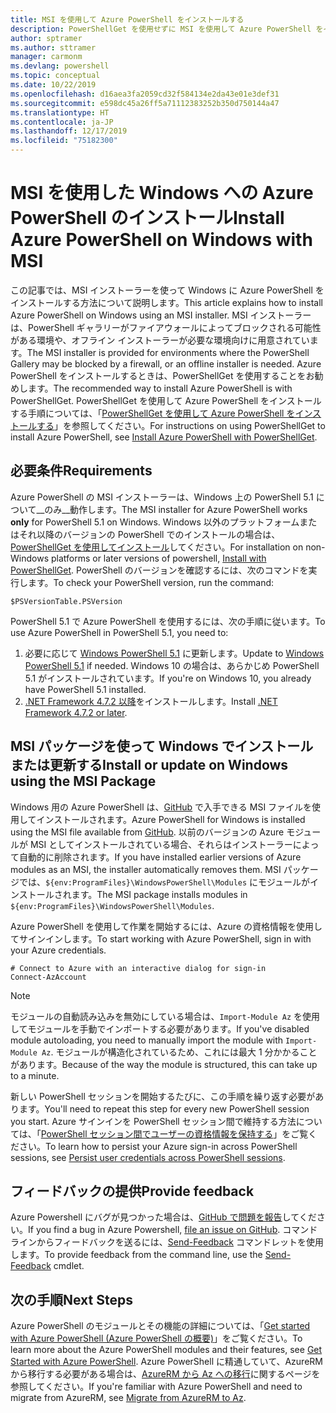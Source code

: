```yaml
---
title: MSI を使用して Azure PowerShell をインストールする
description: PowerShellGet を使用せずに MSI を使用して Azure PowerShell をインストールする方法
author: sptramer
ms.author: sttramer
manager: carmonm
ms.devlang: powershell
ms.topic: conceptual
ms.date: 10/22/2019
ms.openlocfilehash: d16aea3fa2059cd32f584134e2da43e01e3def31
ms.sourcegitcommit: e598dc45a26ff5a71112383252b350d750144a47
ms.translationtype: HT
ms.contentlocale: ja-JP
ms.lasthandoff: 12/17/2019
ms.locfileid: "75182300"
---
```

# <a name="install-azure-powershell-on-windows-with-msi"></a><span data-ttu-id="54f55-103">MSI を使用した Windows への Azure PowerShell のインストール</span><span class="sxs-lookup"><span data-stu-id="54f55-103">Install Azure PowerShell on Windows with MSI</span></span>

<span data-ttu-id="54f55-104">この記事では、MSI インストーラーを使って Windows に Azure PowerShell をインストールする方法について説明します。</span><span class="sxs-lookup"><span data-stu-id="54f55-104">This article explains how to install Azure PowerShell on Windows using an MSI installer.</span></span> <span data-ttu-id="54f55-105">MSI インストーラーは、PowerShell ギャラリーがファイアウォールによってブロックされる可能性がある環境や、オフライン インストーラーが必要な環境向けに用意されています。</span><span class="sxs-lookup"><span data-stu-id="54f55-105">The MSI installer is provided for environments where the PowerShell Gallery may be blocked by a firewall, or an offline installer is needed.</span></span> <span data-ttu-id="54f55-106">Azure PowerShell をインストールするときは、PowerShellGet を使用することをお勧めします。</span><span class="sxs-lookup"><span data-stu-id="54f55-106">The recommended way to install Azure PowerShell is with PowerShellGet.</span></span> <span data-ttu-id="54f55-107">PowerShellGet を使用して Azure PowerShell をインストールする手順については、「[PowerShellGet を使用して Azure PowerShell をインストールする](install-az-ps.md)」を参照してください。</span><span class="sxs-lookup"><span data-stu-id="54f55-107">For instructions on using PowerShellGet to install Azure PowerShell, see [Install Azure PowerShell with PowerShellGet](install-az-ps.md).</span></span>

## <a name="requirements"></a><span data-ttu-id="54f55-108">必要条件</span><span class="sxs-lookup"><span data-stu-id="54f55-108">Requirements</span></span>

<span data-ttu-id="54f55-109">Azure PowerShell の MSI インストーラーは、Windows 上の PowerShell 5.1 について__のみ__動作します。</span><span class="sxs-lookup"><span data-stu-id="54f55-109">The MSI installer for Azure PowerShell works __only__ for PowerShell 5.1 on Windows.</span></span> <span data-ttu-id="54f55-110">Windows 以外のプラットフォームまたはそれ以降のバージョンの PowerShell でのインストールの場合は、[PowerShellGet を使用してインストール](install-az-ps.md)してください。</span><span class="sxs-lookup"><span data-stu-id="54f55-110">For installation on non-Windows platforms or later versions of powershell, [Install with PowerShellGet](install-az-ps.md).</span></span>
<span data-ttu-id="54f55-111">PowerShell のバージョンを確認するには、次のコマンドを実行します。</span><span class="sxs-lookup"><span data-stu-id="54f55-111">To check your PowerShell version, run the command:</span></span>

```powershell-interactive
$PSVersionTable.PSVersion
```

<span data-ttu-id="54f55-112">PowerShell 5.1 で Azure PowerShell を使用するには、次の手順に従います。</span><span class="sxs-lookup"><span data-stu-id="54f55-112">To use Azure PowerShell in PowerShell 5.1, you need to:</span></span>

1. <span data-ttu-id="54f55-113">必要に応じて [Windows PowerShell 5.1](/powershell/scripting/install/installing-windows-powershell#upgrading-existing-windows-powershell) に更新します。</span><span class="sxs-lookup"><span data-stu-id="54f55-113">Update to [Windows PowerShell 5.1](/powershell/scripting/install/installing-windows-powershell#upgrading-existing-windows-powershell) if needed.</span></span> <span data-ttu-id="54f55-114">Windows 10 の場合は、あらかじめ PowerShell 5.1 がインストールされています。</span><span class="sxs-lookup"><span data-stu-id="54f55-114">If you're on Windows 10, you already have PowerShell 5.1 installed.</span></span>
2. <span data-ttu-id="54f55-115">[.NET Framework 4.7.2 以降](/dotnet/framework/install)をインストールします。</span><span class="sxs-lookup"><span data-stu-id="54f55-115">Install [.NET Framework 4.7.2 or later](/dotnet/framework/install).</span></span>

## <a name="install-or-update-on-windows-using-the-msi-package"></a><span data-ttu-id="54f55-116">MSI パッケージを使って Windows でインストールまたは更新する</span><span class="sxs-lookup"><span data-stu-id="54f55-116">Install or update on Windows using the MSI Package</span></span>

<span data-ttu-id="54f55-117">Windows 用の Azure PowerShell は、[GitHub](https://github.com/Azure/azure-powershell/releases/tag/v2.8.0-October2019) で入手できる MSI ファイルを使用してインストールされます。</span><span class="sxs-lookup"><span data-stu-id="54f55-117">Azure PowerShell for Windows is installed using the MSI file available from [GitHub](https://github.com/Azure/azure-powershell/releases/tag/v2.8.0-October2019).</span></span> <span data-ttu-id="54f55-118">以前のバージョンの Azure モジュールが MSI としてインストールされている場合、それらはインストーラーによって自動的に削除されます。</span><span class="sxs-lookup"><span data-stu-id="54f55-118">If you have installed earlier versions of Azure modules as an MSI, the installer automatically removes them.</span></span> <span data-ttu-id="54f55-119">MSI パッケージでは、`${env:ProgramFiles}\WindowsPowerShell\Modules` にモジュールがインストールされます。</span><span class="sxs-lookup"><span data-stu-id="54f55-119">The MSI package installs modules in `${env:ProgramFiles}\WindowsPowerShell\Modules`.</span></span>

<span data-ttu-id="54f55-120">Azure PowerShell を使用して作業を開始するには、Azure の資格情報を使用してサインインします。</span><span class="sxs-lookup"><span data-stu-id="54f55-120">To start working with Azure PowerShell, sign in with your Azure credentials.</span></span>

```powershell-interactive
# Connect to Azure with an interactive dialog for sign-in
Connect-AzAccount
```

> [!NOTE]
>
> <span data-ttu-id="54f55-121">モジュールの自動読み込みを無効にしている場合は、`Import-Module Az` を使用してモジュールを手動でインポートする必要があります。</span><span class="sxs-lookup"><span data-stu-id="54f55-121">If you've disabled module autoloading, you need to manually import the module with `Import-Module Az`.</span></span> <span data-ttu-id="54f55-122">モジュールが構造化されているため、これには最大 1 分かかることがあります。</span><span class="sxs-lookup"><span data-stu-id="54f55-122">Because of the way the module is structured, this can take up to a minute.</span></span>

<span data-ttu-id="54f55-123">新しい PowerShell セッションを開始するたびに、この手順を繰り返す必要があります。</span><span class="sxs-lookup"><span data-stu-id="54f55-123">You'll need to repeat this step for every new PowerShell session you start.</span></span> <span data-ttu-id="54f55-124">Azure サインインを PowerShell セッション間で維持する方法については、「[PowerShell セッション間でユーザーの資格情報を保持する](context-persistence.md)」をご覧ください。</span><span class="sxs-lookup"><span data-stu-id="54f55-124">To learn how to persist your Azure sign-in across PowerShell sessions, see [Persist user credentials across PowerShell sessions](context-persistence.md).</span></span>

## <a name="provide-feedback"></a><span data-ttu-id="54f55-125">フィードバックの提供</span><span class="sxs-lookup"><span data-stu-id="54f55-125">Provide feedback</span></span>

<span data-ttu-id="54f55-126">Azure Powershell にバグが見つかった場合は、[GitHub で問題を報告](https://github.com/Azure/azure-powershell/issues)してください。</span><span class="sxs-lookup"><span data-stu-id="54f55-126">If you find a bug in Azure Powershell, [file an issue on GitHub](https://github.com/Azure/azure-powershell/issues).</span></span>
<span data-ttu-id="54f55-127">コマンド ラインからフィードバックを送るには、[Send-Feedback](/powershell/module/az.accounts/send-feedback) コマンドレットを使用します。</span><span class="sxs-lookup"><span data-stu-id="54f55-127">To provide feedback from the command line, use the [Send-Feedback](/powershell/module/az.accounts/send-feedback) cmdlet.</span></span>

## <a name="next-steps"></a><span data-ttu-id="54f55-128">次の手順</span><span class="sxs-lookup"><span data-stu-id="54f55-128">Next Steps</span></span>

<span data-ttu-id="54f55-129">Azure PowerShell のモジュールとその機能の詳細については、「[Get started with Azure PowerShell (Azure PowerShell の概要)](get-started-azureps.md)」をご覧ください。</span><span class="sxs-lookup"><span data-stu-id="54f55-129">To learn more about the Azure PowerShell modules and their features, see [Get Started with Azure PowerShell](get-started-azureps.md).</span></span>
<span data-ttu-id="54f55-130">Azure PowerShell に精通していて、AzureRM から移行する必要がある場合は、[AzureRM から Az への移行](migrate-from-azurerm-to-az.md)に関するページを参照してください。</span><span class="sxs-lookup"><span data-stu-id="54f55-130">If you're familiar with Azure PowerShell and need to migrate from AzureRM, see [Migrate from AzureRM to Az](migrate-from-azurerm-to-az.md).</span></span>
